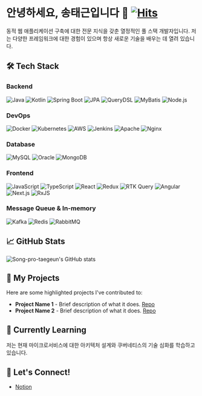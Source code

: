 # 안녕하세요, 송태근입니다 👋 [![Hits](https://hits.seeyoufarm.com/api/count/incr/badge.svg?url=https%3A%2F%2Fgithub.com%2FSong-pro-taegeun&count_bg=%2379C83D&title_bg=%23555555&icon=&icon_color=%23E7E7E7&title=hits&edge_flat=false)](https://hits.seeyoufarm.com)
동적 웹 애플리케이션 구축에 대한 전문 지식을 갖춘 열정적인 풀 스택 개발자입니다. 저는 다양한 프레임워크에 대한 경험이 있으며 항상 새로운 기술을 배우는 데 열려 있습니다.



## 🛠️ Tech Stack

### Backend
<p align="left">
  <img src="https://img.shields.io/badge/Java-007396?style=for-the-badge&logo=java&logoColor=white" alt="Java" />
  <img src="https://img.shields.io/badge/Kotlin-0095D5?style=for-the-badge&logo=kotlin&logoColor=white" alt="Kotlin" />
  <img src="https://img.shields.io/badge/Spring%20Boot-6DB33F?style=for-the-badge&logo=springboot&logoColor=white" alt="Spring Boot" />
  <img src="https://img.shields.io/badge/JPA-6DB33F?style=for-the-badge&logo=hibernate&logoColor=white" alt="JPA" />
  <img src="https://img.shields.io/badge/QueryDSL-512BD4?style=for-the-badge&logo=google&logoColor=white" alt="QueryDSL" />
  <img src="https://img.shields.io/badge/MyBatis-BF1A1A?style=for-the-badge&logo=google&logoColor=white" alt="MyBatis" />
  <img src="https://img.shields.io/badge/Node.js-339933?style=for-the-badge&logo=node.js&logoColor=white" alt="Node.js" />
</p>

### DevOps
<p align="left">
  <img src="https://img.shields.io/badge/Docker-2496ED?style=for-the-badge&logo=docker&logoColor=white" alt="Docker" />
  <img src="https://img.shields.io/badge/Kubernetes-326CE5?style=for-the-badge&logo=kubernetes&logoColor=white" alt="Kubernetes" />
  <img src="https://img.shields.io/badge/AWS-232F3E?style=for-the-badge&logo=amazonaws&logoColor=white" alt="AWS" />
  <img src="https://img.shields.io/badge/Jenkins-D24939?style=for-the-badge&logo=jenkins&logoColor=white" alt="Jenkins" />
  <img src="https://img.shields.io/badge/Apache-D22128?style=for-the-badge&logo=apache&logoColor=white" alt="Apache" />
  <img src="https://img.shields.io/badge/Nginx-009639?style=for-the-badge&logo=nginx&logoColor=white" alt="Nginx" />
</p>

### Database
<p align="left">
  <img src="https://img.shields.io/badge/MySQL-4479A1?style=for-the-badge&logo=mysql&logoColor=white" alt="MySQL" />
  <img src="https://img.shields.io/badge/Oracle-F80000?style=for-the-badge&logo=oracle&logoColor=white" alt="Oracle" />
  <img src="https://img.shields.io/badge/MongoDB-47A248?style=for-the-badge&logo=mongodb&logoColor=white" alt="MongoDB" />
</p>

### Frontend
<p align="left">
  <img src="https://img.shields.io/badge/JavaScript-F7DF1E?style=for-the-badge&logo=javascript&logoColor=black" alt="JavaScript" />
  <img src="https://img.shields.io/badge/TypeScript-3178C6?style=for-the-badge&logo=typescript&logoColor=white" alt="TypeScript" />
  <img src="https://img.shields.io/badge/React-61DAFB?style=for-the-badge&logo=react&logoColor=black" alt="React" />
  <img src="https://img.shields.io/badge/Redux-764ABC?style=for-the-badge&logo=redux&logoColor=white" alt="Redux" />
  <img src="https://img.shields.io/badge/RTK%20Query-764ABC?style=for-the-badge&logo=redux&logoColor=white" alt="RTK Query" />
  <img src="https://img.shields.io/badge/Angular-DD0031?style=for-the-badge&logo=angular&logoColor=white" alt="Angular" />
  <img src="https://img.shields.io/badge/Next.js-000000?style=for-the-badge&logo=nextdotjs&logoColor=white" alt="Next.js" />
  <img src="https://img.shields.io/badge/RxJS-B7178C?style=for-the-badge&logo=reactivex&logoColor=white" alt="RxJS" />
</p>

### Message Queue & In-memory
<p align="left">  
  <img src="https://img.shields.io/badge/Kafka-231F20?style=for-the-badge&logo=apachekafka&logoColor=white" alt="Kafka" />
  <img src="https://img.shields.io/badge/Redis-DC382D?style=for-the-badge&logo=redis&logoColor=white" alt="Redis" />
  <img src="https://img.shields.io/badge/RabbitMQ-FF6600?style=for-the-badge&logo=rabbitmq&logoColor=white" alt="RabbitMQ" />
</p>


## 📈 GitHub Stats
![Song-pro-taegeun's GitHub stats](https://github-readme-stats.vercel.app/api?username=Song-pro-taegeun&show_icons=true&theme=tokyonight)  

## 🚀 My Projects
Here are some highlighted projects I've contributed to:
- **Project Name 1** - Brief description of what it does. [Repo](link)
- **Project Name 2** - Brief description of what it does. [Repo](link)

## 🌱 Currently Learning
저는 현재 마이크로서비스에 대한 아키텍처 설계와 쿠버네티스의 기술 심화를 학습하고 있습니다.

## 🤝 Let's Connect!
- [Notion]([https://www.linkedin.com/in/yourusername](https://pentagonal-hippodraco-9c7.notion.site/Developer-12ed2a86a71880e4868ce38f1b19a3fa?pvs=4))

